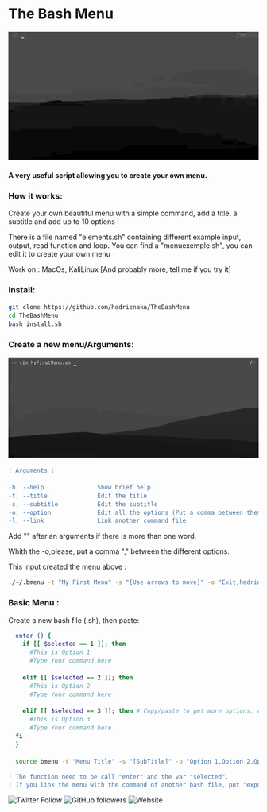 # The Bash Menu
![](menu.gif)
#### A very useful script allowing you to create your own menu.


### How it works:
<p>Create your own beautiful menu with a simple command, add a title, a subtitle and
add up to 10 options !</p>
<p>There is a file named "elements.sh" containing different example input, output, read function and loop. You can find a "menuexemple.sh", you can edit it to create your own menu</p>
<p>Work on : MacOs, KaliLinux [And probably more, tell me if you try it]</p>

### Install:
```bash
git clone https://github.com/hadrienaka/TheBashMenu
cd TheBashMenu
bash install.sh
```

### Create a new menu/Arguments:
![](exemples.gif)
```diff
! Arguments :

-h, --help               Show brief help
-t, --title              Edit the title
-s, --subtitle           Edit the subtitle
-o, --option             Edit all the options (Put a comma between them)
-l, --link               Link another command file

```
<p> Add "" after an arguments if there is more than one word.</p>
<p> Whith the -o,please, put a comma "," between the different options.</p>
<p> This input created the menu above : </p>

```bash
./~/.bmenu -t "My First Menu" -s "[Use arrows to move]" -o "Exit,hadrienaka.fr,Twitter" -l MyFirstMenu.sh
```

### Basic Menu :
<p> Create a new bash file (.sh), then paste:</p>

```bash
  enter () {
    if [[ $selected == 1 ]]; then 
      #This is Option 1
      #Type Your command here

    elif [[ $selected == 2 ]]; then 
      #This is Option 2
      #Type Your command here

    elif [[ $selected == 3 ]]; then # Copy/paste to get more options, change 3 to 4
      #This is Option 3
      #Type Your command here
  fi
  }

  source bmenu -t "Menu Title" -s "[SubTitle]" -o "Option 1,Option 2,Option 3"

```

```diff
! The function need to be call "enter" and the var "selected".
! If you link the menu with the command of another bash file, put "export -f" on your commandnamefile.sh and the arguments "-l commandnamefile.sh" to the bmenu command.
```
 

![Twitter Follow](https://img.shields.io/twitter/follow/hadrienaka?label=%40HadrienAka&logo=twitter&logoColor=ffffff&style=for-the-badge)
![GitHub followers](https://img.shields.io/github/followers/hadrienaka?color=9F9F9F&label=%40HadrienAka&logo=github&style=for-the-badge)
![Website](https://img.shields.io/website?color=9F9F9F&label=Hadrienaka.fr&logo=brave&logoColor=ffffff&style=for-the-badge&up_message=SEE&url=https%3A%2F%2Fhadrienaka.fr)
